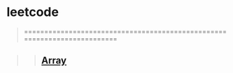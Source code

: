 # leetcode

> =========================================================================

>
>> ## [Array](https://github.com/laonong16/leetcode/tree/master/array)
